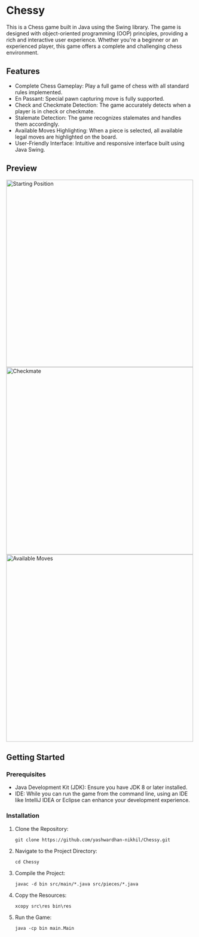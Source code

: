 
# Chessy

This is a Chess game built in Java using the Swing library. The game is designed with object-oriented programming (OOP) principles, providing a rich and interactive user experience. Whether you're a beginner or an experienced player, this game offers a complete and challenging chess environment.

## Features

- Complete Chess Gameplay: Play a full game of chess with all standard rules implemented.
- En Passant: Special pawn capturing move is fully supported.
- Check and Checkmate Detection: The game accurately detects when a player is in check or checkmate.
- Stalemate Detection: The game recognizes stalemates and handles them accordingly.
- Available Moves Highlighting: When a piece is selected, all available legal moves are highlighted on the board.
- User-Friendly Interface: Intuitive and responsive interface built using Java Swing.

## Preview

   <img src="https://github.com/user-attachments/assets/aa68b65b-4639-4847-adc4-7273b24a1419" alt="Starting Position" width="500"/>

   <img src="https://github.com/user-attachments/assets/0fa6c9f5-9253-4651-8e24-d294eee0e795" alt="Checkmate" width="500"/>

   <img src="https://github.com/user-attachments/assets/cb754389-25cb-41c2-a5d0-ced174a829e7" alt="Available Moves" width="500"/>


## Getting Started

### Prerequisites

- Java Development Kit (JDK): Ensure you have JDK 8 or later installed.
- IDE: While you can run the game from the command line, using an IDE like IntelliJ IDEA or Eclipse can enhance your development experience.

### Installation

1. Clone the Repository:
    ```
    git clone https://github.com/yashwardhan-nikhil/Chessy.git
    ```

2. Navigate to the Project Directory:
    ```
    cd Chessy
    ```

3. Compile the Project:
    ```
    javac -d bin src/main/*.java src/pieces/*.java
    ```

4. Copy the Resources:
    ```
    xcopy src\res bin\res
    ```

5. Run the Game:
    ```
    java -cp bin main.Main
    ```
